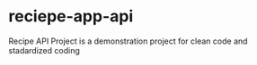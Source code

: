 # reciepe-app-api
Recipe API Project is a demonstration project for clean code and stadardized coding
